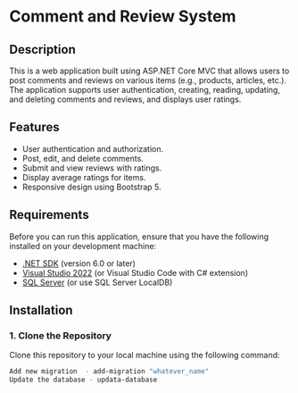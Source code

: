 # Comment and Review System

## Description
This is a web application built using ASP.NET Core MVC that allows users to post comments and reviews on various items (e.g., products, articles, etc.). The application supports user authentication, creating, reading, updating, and deleting comments and reviews, and displays user ratings.

## Features
- User authentication and authorization.
- Post, edit, and delete comments.
- Submit and view reviews with ratings.
- Display average ratings for items.
- Responsive design using Bootstrap 5.

## Requirements
Before you can run this application, ensure that you have the following installed on your development machine:

- [.NET SDK](https://dotnet.microsoft.com/download) (version 6.0 or later)
- [Visual Studio 2022](https://visualstudio.microsoft.com/) (or Visual Studio Code with C# extension)
- [SQL Server](https://www.microsoft.com/en-us/sql-server/sql-server-downloads) (or use SQL Server LocalDB)


## Installation

### 1. Clone the Repository

Clone this repository to your local machine using the following command:
```bash
Add new migration  - add-migration "whatever_name"
Update the database - updata-database
